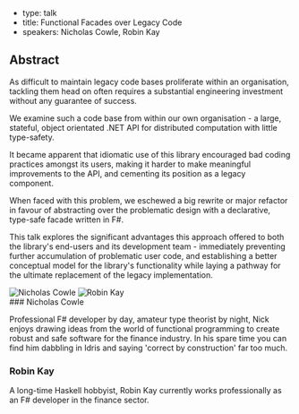 - type: talk
- title: Functional Facades over Legacy Code
- speakers: Nicholas Cowle, Robin Kay

## Abstract 

As difficult to maintain legacy code bases proliferate within an organisation, tackling them head on often requires a substantial engineering investment without any guarantee of success.

We examine such a code base from within our own organisation - a large, stateful, object orientated .NET API for distributed computation with little type-safety.

It became apparent that idiomatic use of this library encouraged bad coding practices amongst its users, making it harder to make meaningful improvements to the API, and cementing its position as a legacy component.

When faced with this problem, we eschewed a big rewrite or major refactor in favour of abstracting over the problematic design with a declarative, type-safe facade written in F#.

This talk explores the significant advantages this approach offered to both the library's end-users and its development team - immediately preventing further accumulation of problematic user code, and establishing a better conceptual model for the library's functionality while laying a pathway for the ultimate replacement of the legacy implementation.

<div class="author media" media:type="text/omd">

<div class="image">
<div class="avatar">
<img src="img/nicholas-cowle.jpg" alt="Nicholas Cowle"></img>
<img src="img/robin-kay.jpg" alt="Robin Kay"></img>
</div>
</div>

<div class="content" media:type="text/omd">
### Nicholas Cowle

Professional F# developer by day, amateur type theorist by night, Nick enjoys drawing ideas from the world of functional programming to create robust and safe software for the finance industry. In his spare time you can find him dabbling in Idris and saying 'correct by construction' far too much.

### Robin Kay

A long-time Haskell hobbyist, Robin Kay currently works professionally as an F# developer in the finance sector.
</div>
</div>

